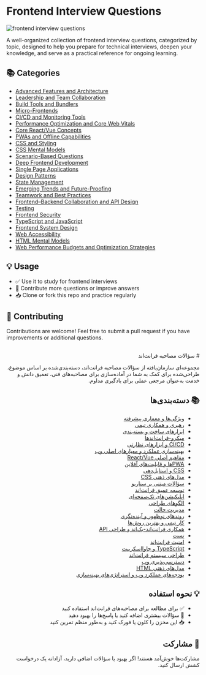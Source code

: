 # Frontend Interview Questions

![frontend interview questions](./banner.png "frontend interview questions")

A well-organized collection of frontend interview questions, categorized by topic, designed to help you prepare for technical interviews, deepen your knowledge, and serve as a practical reference for ongoing learning.

## 📚 Categories

- [Advanced Features and Architecture](./advanced-features-and-architecture/questions.md)
- [Leadership and Team Collaboration](./leadership-and-team-collaboration/questions.md)
- [Build Tools and Bundlers](./build-tools-and-bundlers/questions.md)
- [Micro-Frontends](./micro-frontends/questions.md)
- [CI/CD and Monitoring Tools](./ci-cd-and-monitoring-tools/questions.md)
- [Performance Optimization and Core Web Vitals](./performance-optimization-and-core-web-vitals/questions.md)
- [Core React/Vue Concepts](./core-react-vue-concepts/questions.md)
- [PWAs and Offline Capabilities](./pwas-and-offline-capabilities/questions.md)
- [CSS and Styling](./css-and-styling/questions.md)
- [CSS Mental Models](./css-mental-models/questions.md)
- [Scenario-Based Questions](./scenario-based-questions/questions.md)
- [Deep Frontend Development](./deep-frontend-development/questions.md)
- [Single Page Applications](./single-page-applications/questions.md)
- [Design Patterns](./design-patterns/questions.md)
- [State Management](./state-management/questions.md)
- [Emerging Trends and Future-Proofing](./emerging-trends-and-future-proofing/questions.md)
- [Teamwork and Best Practices](./teamwork-and-best-practices/questions.md)
- [Frontend–Backend Collaboration and API Design](./frontend-backend-collaboration-and-api-design/questions.md)
- [Testing](./testing/questions.md)
- [Frontend Security](./frontend-security/questions.md)
- [TypeScript and JavaScript](./typescript-and-javascript/questions.md)
- [Frontend System Design](./frontend-system-design/questions.md)
- [Web Accessibility](./web-accessibility/questions.md)
- [HTML Mental Models](./html-mental-models/questions.md)
- [Web Performance Budgets and Optimization Strategies](./web-performance-budgets-and-optimization-strategies/questions.md)

## 💡 Usage

- ✅ Use it to study for frontend interviews
- 🔁 Contribute more questions or improve answers
- 📥 Clone or fork this repo and practice regularly

## 🙌 Contributing

Contributions are welcome! Feel free to submit a pull request if you have improvements or additional questions.

##
<div dir="rtl">
# سؤالات مصاحبه فرانت‌اند

مجموعه‌ای سازمان‌یافته از سؤالات مصاحبه فرانت‌اند، دسته‌بندی‌شده بر اساس موضوع، طراحی‌شده برای کمک به شما در آماده‌سازی برای مصاحبه‌های فنی، تعمیق دانش و خدمت به‌عنوان مرجعی عملی برای یادگیری مداوم.

## 📚 دسته‌بندی‌ها

- [ویژگی‌ها و معماری پیشرفته](./persian/advanced-features-and-architecture/questions.md)
- [رهبری و همکاری تیمی](./persian/leadership-and-team-collaboration/questions.md)
- [ابزارهای ساخت و بسته‌بندی](./persian/build-tools-and-bundlers/questions.md)
- [میکرو-فرانت‌اندها](./persian/micro-frontends/questions.md)
- [CI/CD و ابزارهای نظارتی](./persian/ci-cd-and-monitoring-tools/questions.md)
- [بهینه‌سازی عملکرد و معیارهای اصلی وب](./persian/performance-optimization-and-core-web-vitals/questions.md)
- [مفاهیم اصلی React/Vue](./persian/core-react-vue-concepts/questions.md)
- [PWAها و قابلیت‌های آفلاین](./persian/pwas-and-offline-capabilities/questions.md)
- [CSS و استایل‌دهی](./persian/css-and-styling/questions.md)
- [مدل‌های ذهنی CSS](./persian/css-mental-models/questions.md)
- [سؤالات مبتنی بر سناریو](./persian/scenario-based-questions/questions.md)
- [توسعه عمیق فرانت‌اند](./persian/deep-frontend-development/questions.md)
- [اپلیکیشن‌های تک‌صفحه‌ای](./persian/single-page-applications/questions.md)
- [الگوهای طراحی](./persian/design-patterns/questions.md)
- [مدیریت حالت](./persian/state-management/questions.md)
- [روندهای نوظهور و آینده‌نگری](./persian/emerging-trends-and-future-proofing/questions.md)
- [کار تیمی و بهترین روش‌ها](./persian/teamwork-and-best-practices/questions.md)
- [همکاری فرانت‌اند-بک‌اند و طراحی API](./persian/frontend-backend-collaboration-and-api-design/questions.md)
- [تست](./persian/testing/questions.md)
- [امنیت فرانت‌اند](./persian/frontend-security/questions.md)
- [TypeScript و جاوااسکریپت](./persian/typescript-and-javascript/questions.md)
- [طراحی سیستم فرانت‌اند](./persian/frontend-system-design/questions.md)
- [دسترسی‌پذیری وب](./persian/web-accessibility/questions.md)
- [مدل‌های ذهنی HTML](./persian/html-mental-models/questions.md)
- [بودجه‌های عملکرد وب و استراتژی‌های بهینه‌سازی](./persian/web-performance-budgets-and-optimization-strategies/questions.md)

## 💡 نحوه استفاده

- ✅ برای مطالعه برای مصاحبه‌های فرانت‌اند استفاده کنید
- 🔁 سؤالات بیشتری اضافه کنید یا پاسخ‌ها را بهبود دهید
- 📥 این مخزن را کلون یا فورک کنید و به‌طور منظم تمرین کنید

## 🙌 مشارکت

مشارکت‌ها خوش‌آمد هستند! اگر بهبود یا سؤالات اضافی دارید، آزادانه یک درخواست کشش ارسال کنید.
</div>

